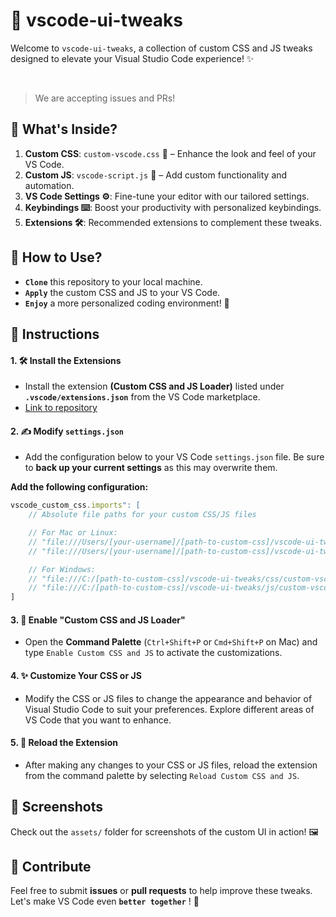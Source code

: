 # 🎨 vscode-ui-tweaks 

Welcome to `vscode-ui-tweaks`, a collection of custom CSS and JS tweaks designed to elevate your Visual Studio Code experience! ✨

<br>

> We are accepting issues and PRs! 

## 📂 What's Inside? 
1. **Custom CSS**: `custom-vscode.css` 🎨 – Enhance the look and feel of your VS Code.
2. **Custom JS**: `vscode-script.js` 🧩 – Add custom functionality and automation.
3. **VS Code Settings ⚙️**: Fine-tune your editor with our tailored settings. 
4. **Keybindings ⌨️**: Boost your productivity with personalized keybindings. 
5. **Extensions 🛠️**: Recommended extensions to complement these tweaks. 

## 🚀 How to Use? 
- **`Clone`** this repository to your local machine.
- **`Apply`** the custom CSS and JS to your VS Code.
- **`Enjoy`** a more personalized coding environment! 🎉

## 🚧 Instructions 

#### 1. 🛠️ Install the Extensions 
- Install the extension **(Custom CSS and JS Loader)** listed under **`.vscode/extensions.json`** from the VS Code marketplace.
- <a href="https://github.com/be5invis/vscode-custom-css">Link to repository</a>
#### 2. ✍️ Modify `settings.json` 
- Add the configuration below to your VS Code `settings.json` file. Be sure to **back up your current settings** as this may overwrite them.

**Add the following configuration:**

```javascript
vscode_custom_css.imports": [
    // Absolute file paths for your custom CSS/JS files

    // For Mac or Linux:
    // "file:///Users/[your-username]/[path-to-custom-css]/vscode-ui-tweaks/css/custom-vscode.css",
    // "file:///Users/[your-username]/[path-to-custom-css]/vscode-ui-tweaks/js/custom-vscode.js",

    // For Windows:
    // "file:///C:/[path-to-custom-css]/vscode-ui-tweaks/css/custom-vscode.css",
    // "file:///C:/[path-to-custom-css]/vscode-ui-tweaks/js/custom-vscode.js"
]
```

#### 3. 🎨 Enable "Custom CSS and JS Loader" 
- Open the **Command Palette** (`Ctrl+Shift+P` or `Cmd+Shift+P` on Mac) and type `Enable Custom CSS and JS` to activate the customizations.

#### 4. ✨ Customize Your CSS or JS 
- Modify the CSS or JS files to change the appearance and behavior of Visual Studio Code to suit your preferences. Explore different areas of VS Code that you want to enhance.

#### 5. 🔄 Reload the Extension 
- After making any changes to your CSS or JS files, reload the extension from the command palette by selecting `Reload Custom CSS and JS`.

## 📸 Screenshots 
Check out the `assets/` folder for screenshots of the custom UI in action! 🖼️

## 🤝 Contribute 
Feel free to submit **issues** or **pull requests** to help improve these tweaks. Let's make VS Code even **`better together`** ! 🚀
